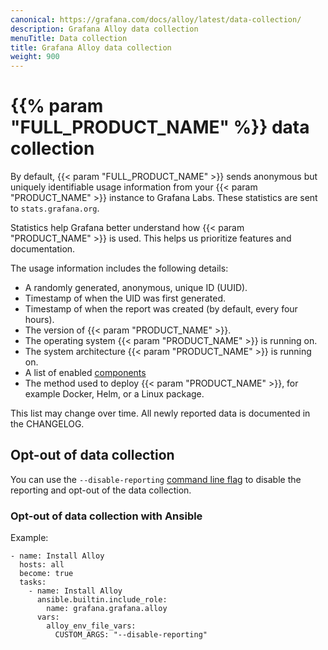 ```yaml
---
canonical: https://grafana.com/docs/alloy/latest/data-collection/
description: Grafana Alloy data collection
menuTitle: Data collection
title: Grafana Alloy data collection
weight: 900
---
```


# {{% param "FULL_PRODUCT_NAME" %}} data collection

By default, {{< param "FULL_PRODUCT_NAME" >}} sends anonymous but uniquely identifiable usage information from your {{< param "PRODUCT_NAME" >}} instance to Grafana Labs.
These statistics are sent to `stats.grafana.org`.

Statistics help Grafana better understand how {{< param "PRODUCT_NAME" >}} is used. This helps us prioritize features and documentation.

The usage information includes the following details:

* A randomly generated, anonymous, unique ID (UUID).
* Timestamp of when the UID was first generated.
* Timestamp of when the report was created (by default, every four hours).
* The version of {{< param "PRODUCT_NAME" >}}.
* The operating system {{< param "PRODUCT_NAME" >}} is running on.
* The system architecture {{< param "PRODUCT_NAME" >}} is running on.
* A list of enabled [components][]
* The method used to deploy {{< param "PRODUCT_NAME" >}}, for example Docker, Helm, or a Linux package.

This list may change over time.
All newly reported data is documented in the CHANGELOG.

## Opt-out of data collection

You can use the `--disable-reporting` [command line flag][] to disable the reporting and opt-out of the data collection.

### Opt-out of data collection with Ansible

Example:
```
- name: Install Alloy
  hosts: all
  become: true
  tasks:
    - name: Install Alloy
      ansible.builtin.include_role:
        name: grafana.grafana.alloy
      vars:
        alloy_env_file_vars:
          CUSTOM_ARGS: "--disable-reporting"
```

[components]: ../get-started/components/
[command line flag]: ../reference/cli/run/
